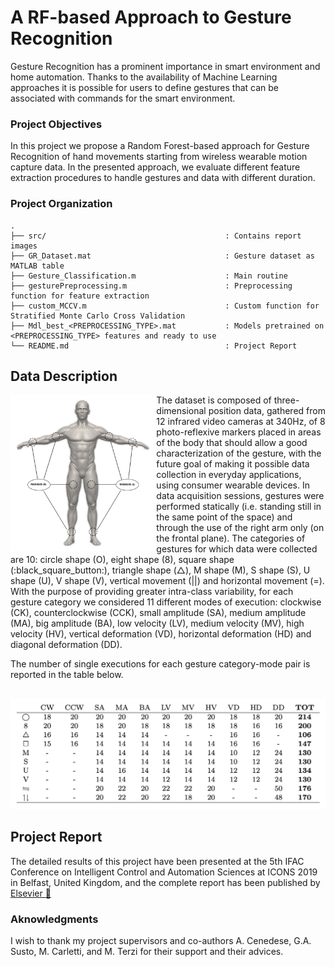 # A RF-based Approach to Gesture Recognition
Gesture Recognition has a prominent importance in smart environment and home automation. Thanks to the availability of Machine Learning approaches it is possible for users to define gestures that can be associated with commands for the smart environment. 

### Project Objectives
In this project we propose a Random Forest-based approach for Gesture Recognition of hand movements starting from wireless wearable motion capture data. In the presented approach, we evaluate different feature extraction procedures to handle gestures and data with different duration.

### Project Organization
```
.
├── src/                                        : Contains report images
├── GR_Dataset.mat                              : Gesture dataset as MATLAB table
├── Gesture_Classification.m                    : Main routine
├── gesturePreprocessing.m                      : Preprocessing function for feature extraction
├── custom_MCCV.m                               : Custom function for Stratified Monte Carlo Cross Validation
├── Mdl_best_<PREPROCESSING_TYPE>.mat           : Models pretrained on <PREPROCESSING_TYPE> features and ready to use
└── README.md                                   : Project Report 
```

## Data Description
<img align="left" height="250" src="src/markers.png">
The dataset is composed of three-dimensional position data, gathered from 12 infrared video cameras at 340Hz, of 8 photo-reflexive markers placed in areas of the body that should allow a good characterization of the gesture, with the future goal of making it possible data collection in everyday applications, using consumer wearable devices. In data acquisition sessions, gestures were performed statically (i.e. standing still in the same point of the space) and through the use of the right arm only (on the frontal plane). The categories of gestures for which data were collected are 10: circle shape (O), eight shape (8), square shape (:black_square_button:), triangle shape (△), M shape (M), S shape (S), U shape (U), V shape (V), vertical movement (||) and horizontal movement (=). With the purpose of providing greater intra-class variability, for each gesture category we considered 11 different modes of execution: clockwise (CK), counterclockwise (CCK), small amplitude (SA), medium amplitude (MA), big amplitude (BA), low velocity (LV), medium velocity (MV), high velocity (HV), vertical deformation (VD), horizontal deformation (HD) and diagonal deformation (DD).

The number of single executions for each gesture category-mode pair is reported in the table below.
<p align="center">
 <br>
 <img src="src/gestures.png" width="600">
</p>

## Project Report
The detailed results of this project have been presented at the 5th IFAC Conference on Intelligent Control and Automation Sciences at ICONS 2019 in Belfast, United Kingdom, and the complete report has been published by [Elsevier :memo:](https://www.sciencedirect.com/science/article/pii/S2405896319307591)

### Aknowledgments
I wish to thank my project supervisors and co-authors A. Cenedese, G.A. Susto, M. Carletti, and M. Terzi for their support and their advices.
